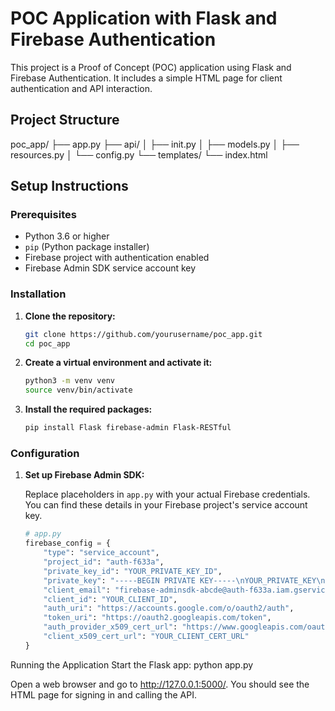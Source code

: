 # POC Application with Flask and Firebase Authentication

This project is a Proof of Concept (POC) application using Flask and Firebase Authentication. It includes a simple HTML page for client authentication and API interaction.

## Project Structure

poc_app/
├── app.py
├── api/
│ ├── init.py
│ ├── models.py
│ ├── resources.py
│ └── config.py
└── templates/
└── index.html


## Setup Instructions

### Prerequisites

- Python 3.6 or higher
- `pip` (Python package installer)
- Firebase project with authentication enabled
- Firebase Admin SDK service account key

### Installation

1. **Clone the repository:**

    ```bash
    git clone https://github.com/yourusername/poc_app.git
    cd poc_app
    ```

2. **Create a virtual environment and activate it:**

    ```bash
    python3 -m venv venv
    source venv/bin/activate
    ```

3. **Install the required packages:**

    ```bash
    pip install Flask firebase-admin Flask-RESTful
    ```

### Configuration

1. **Set up Firebase Admin SDK:**

   Replace placeholders in `app.py` with your actual Firebase credentials. You can find these details in your Firebase project's service account key.

   ```python
   # app.py
   firebase_config = {
       "type": "service_account",
       "project_id": "auth-f633a",
       "private_key_id": "YOUR_PRIVATE_KEY_ID",
       "private_key": "-----BEGIN PRIVATE KEY-----\nYOUR_PRIVATE_KEY\n-----END PRIVATE KEY-----\n",
       "client_email": "firebase-adminsdk-abcde@auth-f633a.iam.gserviceaccount.com",
       "client_id": "YOUR_CLIENT_ID",
       "auth_uri": "https://accounts.google.com/o/oauth2/auth",
       "token_uri": "https://oauth2.googleapis.com/token",
       "auth_provider_x509_cert_url": "https://www.googleapis.com/oauth2/v1/certs",
       "client_x509_cert_url": "YOUR_CLIENT_CERT_URL"
   }

Running the Application
Start the Flask app: python app.py


Open a web browser and go to http://127.0.0.1:5000/. You should see the HTML page for signing in and calling the API.






